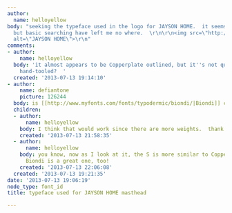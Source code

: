 ```yaml
---
author:
  name: helloyellow
body: "seeking the typeface used in the logo for JAYSON HOME.  it seems so familiar
  but basic searching have left me no where.  \r\n\r\n<img src=\"http://cdn.jaysonhome.com/skin/frontend/enterprise/jayson/images/logo.gif\"
  alt=\"JAYSON HOME\">\r\n"
comments:
- author:
    name: helloyellow
  body: 'it almost appears to be Copperplate outlined, but it''s not quite the same.  perhaps
    hand-tooled?  '
  created: '2013-07-13 19:14:10'
- author:
    name: defiantone
    picture: 126244
  body: is [[http://www.myfonts.com/fonts/typodermic/biondi/|Biondi]] closer?
  children:
  - author:
      name: helloyellow
    body: I think that would work since there are more weights.  thank you!
    created: '2013-07-13 21:58:35'
  - author:
      name: helloyellow
    body: you know, now as I look at it, the S is more similar to Copperplate.  but
      Biondi is a great one, too!
    created: '2013-07-13 22:06:08'
  created: '2013-07-13 19:21:35'
date: '2013-07-13 19:06:19'
node_type: font_id
title: typeface used for JAYSON HOME masthead

---
```

